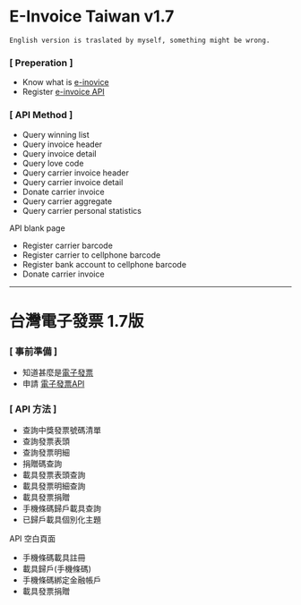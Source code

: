 E-Invoice Taiwan v1.7
===
`English version is traslated by myself, something might be wrong.`
### [ Preperation ]
- Know what is [e-inovice](https://www.einvoice.nat.gov.tw/)
- Register [e-invoice API](https://www.einvoice.nat.gov.tw/APMEMBERVAN/APIService/Registration)


### [ API Method ]
- Query winning list
- Query invoice header
- Query invoice detail
- Query love code
- Query carrier invoice header
- Query carrier invoice detail
- Donate carrier invoice
- Query carrier aggregate
- Query carrier personal statistics

API blank page
- Register carrier barcode
- Register carrier to cellphone barcode
- Register bank account to cellphone barcode
- Donate carrier invoice


-----
台灣電子發票 1.7版
===
### [ 事前準備 ]
- 知道甚麼是[電子發票](https://www.einvoice.nat.gov.tw/)
- 申請 [電子發票API](https://www.einvoice.nat.gov.tw/APMEMBERVAN/APIService/Registration)

### [ API 方法 ]
- 查詢中獎發票號碼清單
- 查詢發票表頭
- 查詢發票明細
- 捐贈碼查詢
- 載具發票表頭查詢
- 載具發票明細查詢
- 載具發票捐贈
- 手機條碼歸戶載具查詢
- 已歸戶載具個別化主題

API 空白頁面
- 手機條碼載具註冊
- 載具歸戶(手機條碼) 
- 手機條碼綁定金融帳戶
- 載具發票捐贈 

